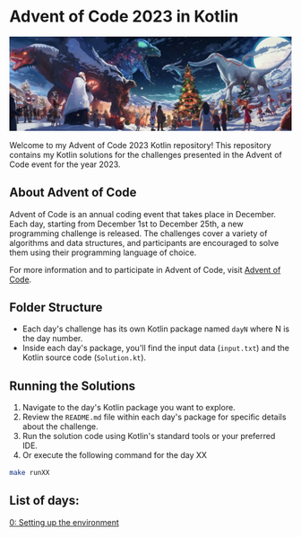 # Advent of Code 2023 in Kotlin

![Advent of Code Banner](advent_of_code_banner.png)

Welcome to my Advent of Code 2023 Kotlin repository! This repository contains my Kotlin solutions for the challenges presented in the Advent of Code event for the year 2023.

## About Advent of Code

Advent of Code is an annual coding event that takes place in December. Each day, starting from December 1st to December 25th, a new programming challenge is released. The challenges cover a variety of algorithms and data structures, and participants are encouraged to solve them using their programming language of choice.

For more information and to participate in Advent of Code, visit [Advent of Code](https://adventofcode.com/).

## Folder Structure

- Each day's challenge has its own Kotlin package named `dayN` where N is the day number.
- Inside each day's package, you'll find the input data (`input.txt`) and the Kotlin source code (`Solution.kt`).

## Running the Solutions

1. Navigate to the day's Kotlin package you want to explore.
2. Review the `README.md` file within each day's package for specific details about the challenge.
3. Run the solution code using Kotlin's standard tools or your preferred IDE.
4. Or execute the following command for the day XX

```bash
make runXX
```

## List of days:
[0: Setting up the environment](https://github.com/jdlcgarcia/aoc2023/tree/day/00)
